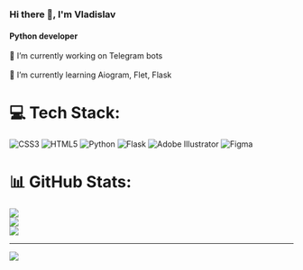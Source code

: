### Hi there 👋, I'm Vladislav
#### Python developer
🔭 I’m currently working on Telegram bots<br><br>🌱 I’m currently learning Aiogram, Flet, Flask


# 💻 Tech Stack:
![CSS3](https://img.shields.io/badge/css3-%231572B6.svg?style=for-the-badge&logo=css3&logoColor=white) ![HTML5](https://img.shields.io/badge/html5-%23E34F26.svg?style=for-the-badge&logo=html5&logoColor=white) ![Python](https://img.shields.io/badge/python-3670A0?style=for-the-badge&logo=python&logoColor=ffdd54) ![Flask](https://img.shields.io/badge/flask-%23000.svg?style=for-the-badge&logo=flask&logoColor=white) ![Adobe Illustrator](https://img.shields.io/badge/adobe%20illustrator-%23FF9A00.svg?style=for-the-badge&logo=adobe%20illustrator&logoColor=white) ![Figma](https://img.shields.io/badge/figma-%23F24E1E.svg?style=for-the-badge&logo=figma&logoColor=white)
# 📊 GitHub Stats:
![](https://github-readme-stats.vercel.app/api?username=exejpeg&theme=gruvbox&hide_border=false&include_all_commits=true&count_private=false)<br/>
![](https://github-readme-streak-stats.herokuapp.com/?user=exejpeg&theme=gruvbox&hide_border=false)<br/>
![](https://github-readme-stats.vercel.app/api/top-langs/?username=exejpeg&theme=gruvbox&hide_border=false&include_all_commits=true&count_private=false&layout=compact)

---
[![](https://visitcount.itsvg.in/api?id=exejpeg&icon=0&color=0)](https://visitcount.itsvg.in)





